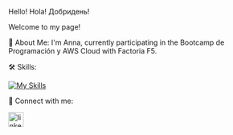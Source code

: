 Hello! Hola! Добридень!

Welcome to my page!

🚀 About Me: 
I'm Anna, currently participating in the Bootcamp de Programación y AWS Cloud with Factoria F5.

🛠 Skills:

[![My Skills](https://skillicons.dev/icons?i=java,js,html,css,swift,python,figma,git,github,vscode,docker,aws,xcode)](https://skillicons.dev)



🔗  Connect with me:

<a href='https://www.linkedin.com/in/anna-nepyivoda-18428399/'><img src="https://i.postimg.cc/3RLmssnH/linkedin-3.png" alt="linkedin icon" width="30" height="30"></a>

